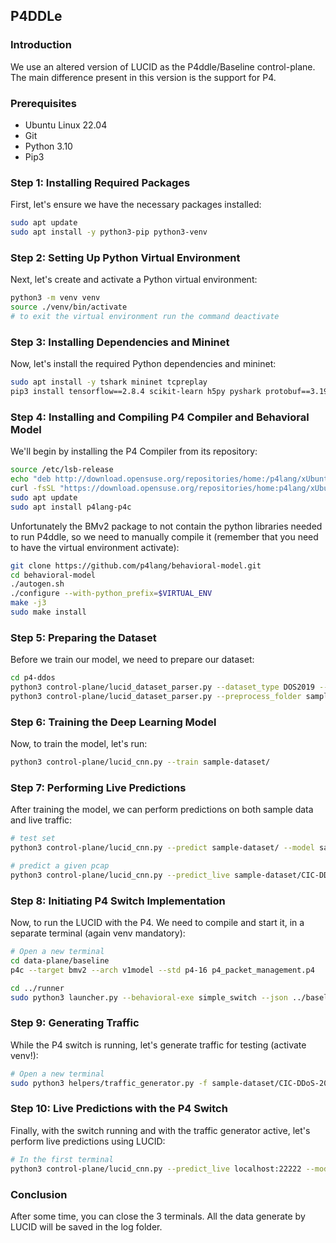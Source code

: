 ## P4DDLe

### Introduction

We use an altered version of LUCID as the P4ddle/Baseline control-plane. The main difference present in this version is the support for P4.

### Prerequisites

- Ubuntu Linux 22.04
- Git
- Python 3.10
- Pip3

### Step 1: Installing Required Packages

First, let's ensure we have the necessary packages installed:

```bash
sudo apt update
sudo apt install -y python3-pip python3-venv
```

### Step 2: Setting Up Python Virtual Environment

Next, let's create and activate a Python virtual environment:

```bash
python3 -m venv venv
source ./venv/bin/activate
# to exit the virtual environment run the command deactivate
```

### Step 3: Installing Dependencies and Mininet

Now, let's install the required Python dependencies and mininet:

```bash
sudo apt install -y tshark mininet tcpreplay
pip3 install tensorflow==2.8.4 scikit-learn h5py pyshark protobuf==3.19.6 mininet thrift psutil
```

### Step 4: Installing and Compiling P4 Compiler and Behavioral Model

We'll begin by installing the P4 Compiler from its repository:

```bash
source /etc/lsb-release
echo "deb http://download.opensuse.org/repositories/home:/p4lang/xUbuntu_${DISTRIB_RELEASE}/ /" | sudo tee /etc/apt/sources.list.d/home:p4lang.list
curl -fsSL "https://download.opensuse.org/repositories/home:p4lang/xUbuntu_${DISTRIB_RELEASE}/Release.key" | gpg --dearmor | sudo tee /etc/apt/trusted.gpg.d/home_p4lang.gpg > /dev/null
sudo apt update
sudo apt install p4lang-p4c
```

Unfortunately the BMv2 package to not contain the python libraries needed to run P4ddle, so we need to manually compile it (remember that you need to have the virtual environment activate):

```bash
git clone https://github.com/p4lang/behavioral-model.git
cd behavioral-model
./autogen.sh 
./configure --with-python_prefix=$VIRTUAL_ENV
make -j3
sudo make install
```

### Step 5: Preparing the Dataset

Before we train our model, we need to prepare our dataset:

```bash
cd p4-ddos
python3 control-plane/lucid_dataset_parser.py --dataset_type DOS2019 --dataset_folder sample-dataset/ --packets_per_flow 10 --dataset_id DOS2019 --traffic_type all --time_window 4 --p4_compatible
python3 control-plane/lucid_dataset_parser.py --preprocess_folder sample-dataset/
```

### Step 6: Training the Deep Learning Model

Now, to train the model, let's run:

```bash
python3 control-plane/lucid_cnn.py --train sample-dataset/
```

### Step 7: Performing Live Predictions

After training the model, we can perform predictions on both sample data and live traffic:

```bash
# test set
python3 control-plane/lucid_cnn.py --predict sample-dataset/ --model sample-dataset/4t-10n-DOS2019-LUCID-p4.h5

# predict a given pcap
python3 control-plane/lucid_cnn.py --predict_live sample-dataset/CIC-DDoS-2019-DNS.pcap --model sample-dataset/4t-10n-DOS2019-LUCID-p4.h5 --dataset_type DOS2019
```

### Step 8: Initiating P4 Switch Implementation

Now, to run the LUCID with the P4. We need to compile and start it, in a separate terminal (again venv mandatory):

```bash
# Open a new terminal
cd data-plane/baseline
p4c --target bmv2 --arch v1model --std p4-16 p4_packet_management.p4

cd ../runner
sudo python3 launcher.py --behavioral-exe simple_switch --json ../baseline/p4_packet_management.json --cli simple_switch_CLI
```

### Step 9: Generating Traffic

While the P4 switch is running, let's generate traffic for testing (activate venv!):

```bash
# Open a new terminal
sudo python3 helpers/traffic_generator.py -f sample-dataset/CIC-DDoS-2019-DNS.pcap -i s1-eth2 -d 600
```

### Step 10: Live Predictions with the P4 Switch

Finally, with the switch running and with the traffic generator active, let's perform live predictions using LUCID:

```bash
# In the first terminal
python3 control-plane/lucid_cnn.py --predict_live localhost:22222 --model sample-dataset/4t-10n-DOS2019-LUCID-p4.h5 --dataset_type DOS2019 -r 14 -si baseline
```

### Conclusion

After some time, you can close the 3 terminals. All the data generate by LUCID will be saved in the log folder.